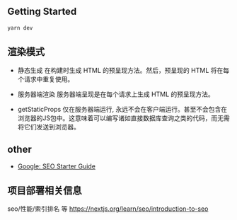 ## Getting Started

```bash
yarn dev
```

## 渲染模式

* 静态生成
在构建时生成 HTML 的预呈现方法。然后，预呈现的 HTML 将在每个请求中重复使用。

* 服务器端渲染
服务器端呈现是在每个请求上生成 HTML 的预呈现方法。

* getStaticProps
仅在服务器端运行, 永远不会在客户端运行。甚至不会包含在浏览器的JS包中。这意味着可以编写诸如直接数据库查询之类的代码，而无需将它们发送到浏览器。

## other
* [Google: SEO Starter Guide](https://developers.google.com/search/docs/fundamentals/seo-starter-guide?hl=zh-cn)

## 项目部署相关信息
seo/性能/索引排名 等
https://nextjs.org/learn/seo/introduction-to-seo